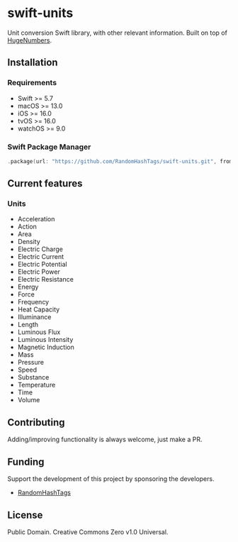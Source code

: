 # swift-units
Unit conversion Swift library, with other relevant information. Built on top of [HugeNumbers](https://github.com/RandomHashTags/swift_huge-numbers).

## Installation
### Requirements
- Swift >= 5.7
- macOS >= 13.0
- iOS >= 16.0
- tvOS >= 16.0
- watchOS >= 9.0
### Swift Package Manager
```swift
.package(url: "https://github.com/RandomHashTags/swift-units.git", from: "1.2.0")
```

## Current features
### Units
- Acceleration
- Action
- Area
- Density
- Electric Charge
- Electric Current
- Electric Potential
- Electric Power
- Electric Resistance
- Energy
- Force
- Frequency
- Heat Capacity
- Illuminance
- Length
- Luminous Flux
- Luminous Intensity
- Magnetic Induction
- Mass
- Pressure
- Speed
- Substance
- Temperature
- Time
- Volume

## Contributing
Adding/improving functionality is always welcome, just make a PR.

## Funding
Support the development of this project by sponsoring the developers.
- [RandomHashTags](https://github.com/sponsors/RandomHashTags)

## License
Public Domain. Creative Commons Zero v1.0 Universal.
